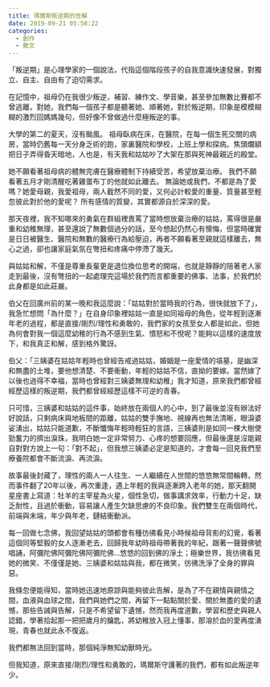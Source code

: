 ```yaml
---
title: 瑪爾斯叛逆期的告解
date: 2019-09-21 05:58:22
categories:
  - 創作
  - 散文
---
```


「叛逆期」是心理學家的一個說法，代指這個階段孩子的自我意識快速發展，對獨立、自主、自由有了迫切需求。

在記憶中，祖母仍在我很少叛逆，補習、練作文、學音樂，甚至參加無數比賽都不曾逃離，對她，我們每一個孩子都是聽著她、順著她，對於叛逆期，印象是模模糊糊的激烈回媽媽幾句，但好像不曾做過什麼極叛逆的事。
<!--more-->
大學的第二的夏天，沒有颱風。
祖母臥病在床，在醫院，在每一個生死交關的病房，當時仍舊每一天分身乏術的跑，家裏醫院和學校，上班上學和探病。焦頭爛額把日子弄得昏天暗地，人也是，有天我和姑姑吵了大架在那與死神最親近的殿堂。

她不願看著祖母病的體無完膚在醫療體制下持續受苦，希望放棄治療。
我們不願看著五月才剛清醒吃著雞蛋布丁的他就如此離去。
無論她或我們，不都是為了愛嗎？她愛母親，我愛祖母，兩人截然不同的愛，又何必計較愛的重量、質量甚至輕忽彼此對於他的愛呢？
所有感情的質變，其實都源自於深深的愛。

那天夜裡，我不知哪來的勇氣在群組裡責罵了當時想放棄治療的姑姑，罵得很是嚴重和幼稚無理，甚至還說了無數個過分的話，至今想起仍然心有懊悔，但當時確實是日日被醫生、醫院和無數的醫療行為給壓迫，再者不願看著至親就這樣離去，無心之過，卻也讓家庭氣氛在彆扭和疼痛中停滯了幾天。

與姑姑和解，不僅是尊重長輩更是退位換位思考的開端，也就是靜靜的陪著老人家走到最後，沒有彆扭的一起處理完這場於我們而言都重要的佛事、法事，於我們於此身都是如此莊嚴。

伯父在回廣州前的某一晚和我這麼說：「姑姑對於當時我的行為，很快就放下了」，我急忙想問「為什麼？」在自身印象裡姑姑一直是如同祖母的角色，從年輕到逐漸年老的過程，都是直接/剛烈/理性和勇敢的，我們家的女孩至女人都是如此，但她為何會對我一個這麼幼稚的行為不感到生氣、憤怒和不悅呢？能夠以這樣的速度放下，和我真正和解，感到格外驚訝。

伯父：「三姨婆在姑姑年輕時也曾經告戒過姑姑，婚姻是一座愛情的墳墓，是幽深和無盡的土堆，要他想清楚、不要衝動，年輕的姑姑不信，直拗的要嫁。當然嫁了以後也過得不幸福，當時也曾經對三姨婆無理和幼稚」我才知道，原來我們都曾經經歷這樣的叛逆期，我們都曾經經歷這樣不可逆的青春。

只可惜，三姨婆和姑姑的這件事，始終放在兩個人的心中，到了最後並沒有辦法好好說話，只剩病床與地板間的距離，姑姑的雙手撫地、視線再也無法清晰，眼淚婆娑湧出，姑姑只能道歉，不斷懺悔年輕時輕狂的言語，三姨婆則是如同一棵大樹使勁奮力的擠出淚珠，我明白她一定非常努力、心疼的想要回應，但最後還是沒能親自對對方說上一句：「對不起」，但我想三姨婆必定是知道的，才會每一回見我們至療養院都會不斷流淚、再流淚。

故事最後封藏了，理性的兩人一人往生、一人繼續在人世間的悠悠無常間輪轉，然而事件翻了20年以後，再次重逢，遇上年輕的我與逐漸跨入老年的她，那天翻開星座書上寫道：牡羊的主宰星為火星，個性急切，做事講求效率，行動力十足，缺乏耐性，且過於衝動，容易讓人產生欠缺思慮的不良印象。我們雙生在兩個時代，前端與末端，年少與年老，鏈結衝動派。

每一回做七念佛，我回望姑姑的頭都會有種彷彿看見小時候祖母背影的幻覺，看著這個同等堅毅的女人逐漸老去，回歸我年幼時祖母帶著我的年紀，跟著一聲聲佛號唱誦，阿彌陀佛阿彌陀佛阿彌陀佛…悠悠的回到佛的淨土；極樂世界，我彷彿看見她的微笑、不僅僅是她、三姨婆和姑姑與我，都在微笑，彷彿洗淨了全身的罪與惡。

我倏忽便能得知，當時她迅速地原諒與能夠彼此告解，是為了不在親情與親情之間，血液與血球之間，我們與她們之間，再留下一點點關於愛、關於無盡的愛的遺憾，那些告誡與告解，只是不希望留下遺憾，然而我再度道歉，學習和歷史與親人認錯，學著拾起那一把把歲月的鑰匙，將幼稚放入冠上懂事，那溶於血的愛再度湧現，青春也就此永不復返。

我們都無法回到當時，那個純淨無知幼獸時光。

但我知道，原來直接/剛烈/理性和勇敢的，瑪爾斯守護著的我們，都有如此叛逆年少。